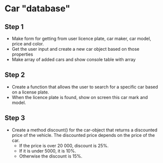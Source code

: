 # Car "database"

## Step 1

- Make form for getting from user licence plate, car maker, car model, price and color.
- Get the user input and create a new car object based on those properties
- Make array of added cars and show console table with array

## Step 2

- Create a function that allows the user to search for a specific car based on a license plate.
- When the licence plate is found, show on screen this car mark and model.

## Step 3

- Create a method discount() for the car-object that returns a discounted price of the vehicle. The discounted price depends on the price of the car.
  - If the price is over 20 000, discount is 25%.
  - If it is under 5000, it is 10%.
  - Otherwise the discount is 15%.
